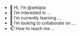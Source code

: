 - 👋 Hi, I’m @xekipia
- 👀 I’m interested in ...
- 🌱 I’m currently learning ...
- 💞️ I’m looking to collaborate on ...
- 📫 How to reach me ...

<!---
xekipia/xekipia is a ✨ special ✨ repository because its `README.md` (this file) appears on your GitHub profile.
You can click the Preview link to take a look at your changes.
--->
